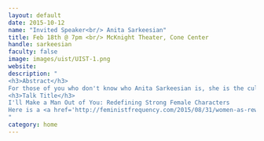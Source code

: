 ```yaml
---
layout: default
date: 2015-10-12
name: "Invited Speaker<br/> Anita Sarkeesian"
title: Feb 18th @ 7pm <br/> McKnight Theater, Cone Center
handle: sarkeesian
faculty: false
image: images/uist/UIST-1.png
website:
description: "
<h3>Abstract</h3>
For those of you who don't know who Anita Sarkeesian is, she is the cultural game critic known for her video series ``Tropes vs. Women in Video Games``. She is also known for being targeted as part of GamerGate. We have brought her to campus through a Chancellor's Diversity Fund grant as well as support from CCI as part of the Women in Computing initiative.
<h3>Talk Title</h3>
I'll Make a Man Out of You: Redefining Strong Female Characters
Here is a <a href='http://feministfrequency.com/2015/08/31/women-as-reward/'> link </a> to one of her Tropes vs Women videos.
"
category: home
---
```

